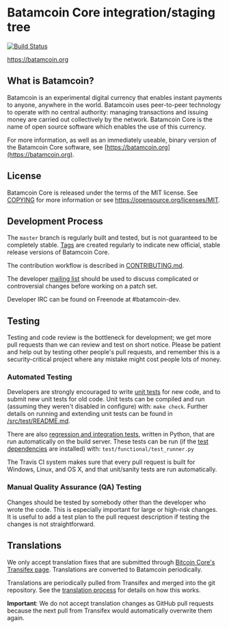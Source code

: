 Batamcoin Core integration/staging tree
=====================================

[![Build Status](https://travis-ci.org/batamcoin-project/batamcoin.svg?branch=master)](https://travis-ci.org/batamcoin-project/batamcoin)

https://batamcoin.org

What is Batamcoin?
----------------

Batamcoin is an experimental digital currency that enables instant payments to
anyone, anywhere in the world. Batamcoin uses peer-to-peer technology to operate
with no central authority: managing transactions and issuing money are carried
out collectively by the network. Batamcoin Core is the name of open source
software which enables the use of this currency.

For more information, as well as an immediately useable, binary version of
the Batamcoin Core software, see [https://batamcoin.org](https://batamcoin.org).

License
-------

Batamcoin Core is released under the terms of the MIT license. See [COPYING](COPYING) for more
information or see https://opensource.org/licenses/MIT.

Development Process
-------------------

The `master` branch is regularly built and tested, but is not guaranteed to be
completely stable. [Tags](https://github.com/batamcoin-project/batamcoin/tags) are created
regularly to indicate new official, stable release versions of Batamcoin Core.

The contribution workflow is described in [CONTRIBUTING.md](CONTRIBUTING.md).

The developer [mailing list](https://groups.google.com/forum/#!forum/batamcoin-dev)
should be used to discuss complicated or controversial changes before working
on a patch set.

Developer IRC can be found on Freenode at #batamcoin-dev.

Testing
-------

Testing and code review is the bottleneck for development; we get more pull
requests than we can review and test on short notice. Please be patient and help out by testing
other people's pull requests, and remember this is a security-critical project where any mistake might cost people
lots of money.

### Automated Testing

Developers are strongly encouraged to write [unit tests](src/test/README.md) for new code, and to
submit new unit tests for old code. Unit tests can be compiled and run
(assuming they weren't disabled in configure) with: `make check`. Further details on running
and extending unit tests can be found in [/src/test/README.md](/src/test/README.md).

There are also [regression and integration tests](/test), written
in Python, that are run automatically on the build server.
These tests can be run (if the [test dependencies](/test) are installed) with: `test/functional/test_runner.py`

The Travis CI system makes sure that every pull request is built for Windows, Linux, and OS X, and that unit/sanity tests are run automatically.

### Manual Quality Assurance (QA) Testing

Changes should be tested by somebody other than the developer who wrote the
code. This is especially important for large or high-risk changes. It is useful
to add a test plan to the pull request description if testing the changes is
not straightforward.

Translations
------------

We only accept translation fixes that are submitted through [Bitcoin Core's Transifex page](https://www.transifex.com/projects/p/bitcoin/).
Translations are converted to Batamcoin periodically.

Translations are periodically pulled from Transifex and merged into the git repository. See the
[translation process](doc/translation_process.md) for details on how this works.

**Important**: We do not accept translation changes as GitHub pull requests because the next
pull from Transifex would automatically overwrite them again.
